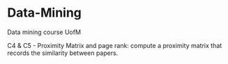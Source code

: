 # Data-Mining
Data mining course UofM

C4 & C5 -  Proximity Matrix and page rank:
compute a proximity matrix  that records the similarity between papers.
